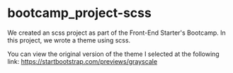 # bootcamp_project-scss

We created an scss project as part of the Front-End Starter's Bootcamp. In this project, we wrote a theme using scss.

You can view the original version of the theme I selected at the following link: https://startbootstrap.com/previews/grayscale 
